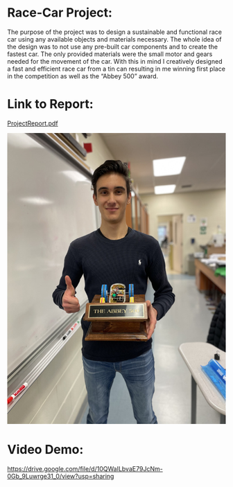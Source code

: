 # Race-Car Project:

The purpose of the project was to design a sustainable and functional race car using any available
objects and materials necessary. The whole idea of the design was to not use any pre-built car
components and to create the fastest car. The only provided materials were the small motor and
gears needed for the movement of the car. With this in mind I creatively designed a fast and
efficient race car from a tin can resulting in me winning first place in the competition as well as
the “Abbey 500” award.

# Link to Report:
[ProjectReport.pdf](ProjectReport.pdf)


![Image Alt Text](src/images/IMG_5462.jpg)


# Video Demo:

https://drive.google.com/file/d/10QWaILbvaE79JcNm-0Gb_9Luwrge31_0/view?usp=sharing
